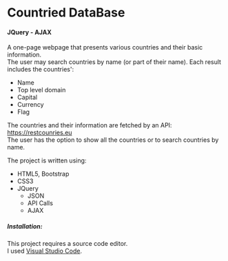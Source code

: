 # Countried DataBase
#### JQuery - AJAX

A one-page webpage that presents various countries and their basic information.  
The user may search countries by name (or part of their name).
Each result includes the countries':
- Name 
- Top level domain
- Capital
- Currency
- Flag

The countries and their information are fetched by an API: https://restcounries.eu  
The user has the option to show all the countries or to search countries by name.  

The project is written using:

  - HTML5, Bootstrap
  - CSS3
  - JQuery
    - JSON
    - API Calls
    - AJAX
    
##### Installation:

This project requires a source code editor.  
I used [Visual Studio Code](https://code.visualstudio.com/).


 